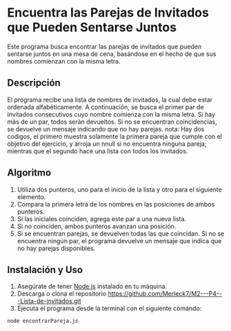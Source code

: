 # Encuentra las Parejas de Invitados que Pueden Sentarse Juntos

Este programa busca encontrar las parejas de invitados que pueden sentarse juntos en una mesa de cena, basándose en el hecho de que sus nombres comienzan con la misma letra.

## Descripción
El programa recibe una lista de nombres de invitados, la cual debe estar ordenada alfabéticamente. A continuación, se busca el primer par de invitados consecutivos cuyo nombre comienza con la misma letra. Si hay más de un par, todos serán devueltos. Si no se encuentran coincidencias, se devuelve un mensaje indicando que no hay parejas.
nota: Hay dos codigos, el primero muestra solamente la primera pareja que cumple con el objetivo del ejercicio, y arroja un nnull si no encuentra ninguna pareja; mientras que el segundo hace una lista con todos los invitados.
## Algoritmo

1. Utiliza dos punteros, uno para el inicio de la lista y otro para el siguiente elemento.
2. Compara la primera letra de los nombres en las posiciones de ambos punteros.
3. Si las iniciales coinciden, agrega este par a una nueva lista.
4. Si no coinciden, ambos punteros avanzan una posición.
5. Si se encuentran parejas, se devuelven todas las que coincidan. Si no se encuentra ningún par, el programa devuelve un mensaje que indica que no hay parejas disponibles.

## Instalación y Uso

1. Asegúrate de tener [Node.js](https://nodejs.org/) instalado en tu máquina.
2. Descarga o clona el repositorio <https://github.com/Merleck7/M2---P4---Lista-de-invitados.git>
3. Ejecuta el programa desde la terminal con el siguiente comando:

```bash
node encontrarPareja.js